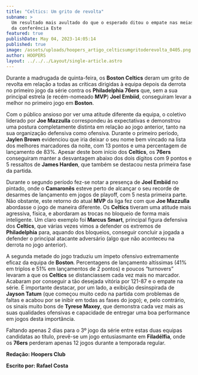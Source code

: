 ```yaml
---
title: "Celtics: Um grito de revolta"
subname: >
  Um resultado mais avultado do que o esperado ditou o empate nas meias-finais
  da conferência Este
featured: true
publishDate: May 04, 2023-14:05:14
published: true
image: /assets/uploads/hoopers_artigo_celticsumgritoderevolta_0405.png
author: HOOPERS
layout: ../../../Layout/single-article.astro
---
```

Durante a madrugada de quinta-feira, os **Boston Celtics** deram um grito de revolta em relação a todas as críticas dirigidas à equipa depois da derrota no primeiro jogo da série contra os **Philadelphia 76ers** que, sem a sua principal estrela (e recém-nomeado **MVP**) **Joel Embiid**, conseguiram levar a melhor no primeiro jogo em **Boston**.



Com o público ansioso por ver uma atitude diferente da equipa, o coletivo liderado por **Joe Mazzulla** correspondeu às expectativas e demonstrou uma postura completamente distinta em relação ao jogo anterior, tanto na sua organização defensiva como ofensiva. Durante o primeiro período, **Jaylen Brown** evidenciou que iria deixar o seu nome bem vincado na lista dos melhores marcadores da noite, com 13 pontos e uma percentagem de lançamento de 83%. Apesar deste bom início dos **Celtics**, os **76ers** conseguiram manter a desvantagem abaixo dos dois dígitos com 9 pontos e 5 ressaltos de **James Harden**, que também se destacou nesta primeira fase da partida.



Durante o segundo período fez-se notar a presença de **Joel Embiid** no pintado, onde o **Camaronês** esteve perto de alcançar o seu recorde de desarmes de lançamento em jogos de playoff, com 5 nesta primeira parte. Não obstante, este retorno do atual **MVP** da liga fez com que **Joe Mazzulla** abordasse o jogo de maneira diferente. Os **Celtics** tiveram uma atitude mais agressiva, física, e abordaram as trocas no bloqueio de forma mais inteligente. Um claro exemplo foi **Marcus Smart**, principal figura defensiva dos **Celtics**, que várias vezes vimos a defender os extremos de **Philadelphia** para, aquando dos bloqueios, conseguir concluir a jogada a defender o principal atacante adversário (algo que não aconteceu na derrota no jogo anterior).



A segunda metade do jogo traduziu um ímpeto ofensivo extremamente eficaz da equipa de **Boston**. Percentagens de lançamento altíssimas (41% em triplos e 51% em lançamentos de 2 pontos) e poucos “turnovers” levaram a que os **Celtics** se distanciassem cada vez mais no marcador. Acabaram por conseguir a tão desejada vitória por 121-87 e o empate na série. É importante destacar, por um lado, a exibição desinspirada de **Jayson Tatum** (que começou muito cedo na partida com problemas de faltas e acabou por se inibir em todas as fases do jogo); e, pelo contrário, os sinais muito bons de **Tyrese Maxey**, que demonstra cada vez mais as suas qualidades ofensivas e capacidade de entregar uma boa performance em jogos desta importância.



Faltando apenas 2 dias para o 3º jogo da série entre estas duas equipas candidatas ao título, prevê-se um jogo entusiasmante em **Filadélfia**, onde os **76ers** perderam apenas 12 jogos durante a temporada regular.



**Redação: Hoopers Club**

**Escrito por: Rafael Costa**